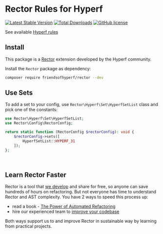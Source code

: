 # Rector Rules for Hyperf

[![Latest Stable Version](https://poser.pugx.org/friendsofhyperf/rector/version.png)](https://packagist.org/packages/friendsofhyperf/rector)
[![Total Downloads](https://poser.pugx.org/friendsofhyperf/rector/d/total.png)](https://packagist.org/packages/friendsofhyperf/rector)
[![GitHub license](https://img.shields.io/github/license/friendsofhyperf/rector)](https://github.com/friendsofhyperf/rector)

See available [Hyperf rules](/docs/rector_rules_overview.md)

## Install

This package is a [Rector](https://github.com/rectorphp/rector) extension developed by the Hyperf community.

Install the `Rector` package as dependency:

```bash
composer require friendsofhyperf/rector --dev
```

## Use Sets

To add a set to your config, use `Rector\Hyperf\Set\HyperfSetList` class and pick one of the constants:

```php
use Rector\Hyperf\Set\HyperfSetList;
use Rector\Config\RectorConfig;

return static function (RectorConfig $rectorConfig): void {
    $rectorConfig->sets([
        HyperfSetList::HYPERF_31
    ]);
};
```

<br>

## Learn Rector Faster

Rector is a tool that [we develop](https://getrector.org/) and share for free, so anyone can save hundreds of hours on refactoring. But not everyone has time to understand Rector and AST complexity. You have 2 ways to speed this process up:

* read a book - <a href="https://leanpub.com/rector-the-power-of-automated-refactoring">The Power of Automated Refactoring</a>
* hire our experienced team to <a href="https://getrector.org/contact">improve your codebase</a>

Both ways support us to and improve Rector in sustainable way by learning from practical projects.
